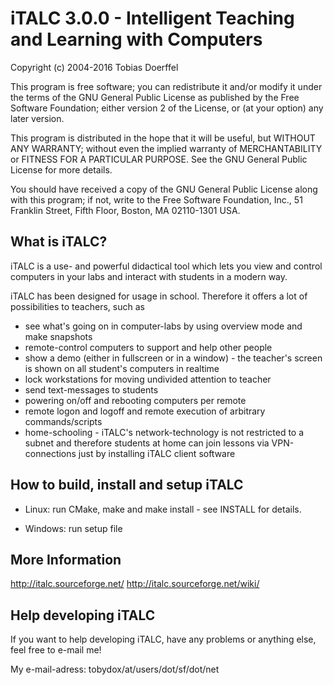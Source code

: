 iTALC 3.0.0 - Intelligent Teaching and Learning with Computers
===============================================================


Copyright (c) 2004-2016 Tobias Doerffel



This program is free software; you can redistribute it and/or modify 
it under the terms of the GNU General Public License as published by the
Free Software Foundation; either version 2 of the License, or (at your option)
any later version.

This program is distributed in the hope that it will be useful, but
WITHOUT ANY WARRANTY; without even the implied warranty of MERCHANTABILITY or
FITNESS FOR A PARTICULAR PURPOSE.  See the GNU General Public License for more
details.

You should have received a copy of the GNU General Public License along
with this program; if not, write to the Free Software Foundation, Inc.,
51 Franklin Street, Fifth Floor, Boston, MA 02110-1301 USA.



What is iTALC?
----------------

iTALC is a use- and powerful didactical tool which lets you view and control
computers in your labs and interact with students in a modern way.

iTALC has been designed for usage in school.
Therefore it offers a lot of possibilities to teachers, such as

  * see what's going on in computer-labs by using overview mode and make snapshots
  * remote-control computers to support and help other people
  * show a demo (either in fullscreen or in a window) - the teacher's screen is
    shown on all student's computers in realtime
  * lock workstations for moving undivided attention to teacher
  * send text-messages to students
  * powering on/off and rebooting computers per remote
  * remote logon and logoff and remote execution of arbitrary commands/scripts
  * home-schooling - iTALC's network-technology is not restricted to a subnet
    and therefore students at home can join lessons via VPN-connections just by
    installing iTALC client software



How to build, install and setup iTALC
---------------------------------------

* Linux:
   run CMake, make and make install - see INSTALL for details.

* Windows:
   run setup file



More Information
------------------

http://italc.sourceforge.net/
http://italc.sourceforge.net/wiki/



Help developing iTALC
-----------------------

If you want to help developing iTALC, have any problems or anything else,
feel free to e-mail me!

My e-mail-adress: tobydox/at/users/dot/sf/dot/net


